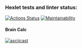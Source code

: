 ### Hexlet tests and linter status:
[![Actions Status](https://github.com/avkapitanov/frontend-project-44/workflows/hexlet-check/badge.svg)](https://github.com/avkapitanov/frontend-project-44/actions)
[![Maintainability](https://api.codeclimate.com/v1/badges/5d3b63a05c68d9c9e7ed/maintainability)](https://codeclimate.com/github/avkapitanov/frontend-project-44/maintainability)

#### Brain Calc
[![asciicast](https://asciinema.org/a/lNFAwAUXmu03LS74pxFSnHtrW.svg)](https://asciinema.org/a/lNFAwAUXmu03LS74pxFSnHtrW)